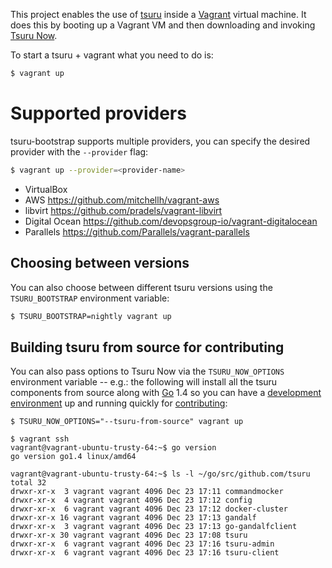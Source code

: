 This project enables the use of [tsuru](https://github.com/tsuru/tsuru)
inside a [Vagrant](https://www.vagrantup.com/) virtual machine. It does
this by booting up a Vagrant VM and then downloading and invoking [Tsuru
Now](https://github.com/tsuru/now).

To start a tsuru + vagrant what you need to do is:

~~~bash
$ vagrant up
~~~

Supported providers
===================

tsuru-bootstrap supports multiple providers, you can specify the desired
provider with the ``--provider`` flag:

```bash
$ vagrant up --provider=<provider-name>
```

* VirtualBox
* AWS <https://github.com/mitchellh/vagrant-aws>
* libvirt <https://github.com/pradels/vagrant-libvirt>
* Digital Ocean <https://github.com/devopsgroup-io/vagrant-digitalocean>
* Parallels <https://github.com/Parallels/vagrant-parallels>

Choosing between versions
-------------------------

You can also choose between different tsuru versions using the
`TSURU_BOOTSTRAP` environment variable:

~~~bash
$ TSURU_BOOTSTRAP=nightly vagrant up
~~~

Building tsuru from source for contributing
-------------------------------------------

You can also pass options to Tsuru Now via the `TSURU_NOW_OPTIONS`
environment variable -- e.g.: the following will install all the tsuru
components from source along with [Go](https://golang.org/) 1.4 so
you can have a [development environment][] up and running quickly for
[contributing][]:

	$ TSURU_NOW_OPTIONS="--tsuru-from-source" vagrant up

	$ vagrant ssh
	vagrant@vagrant-ubuntu-trusty-64:~$ go version
	go version go1.4 linux/amd64

	vagrant@vagrant-ubuntu-trusty-64:~$ ls -l ~/go/src/github.com/tsuru
	total 32
	drwxr-xr-x  3 vagrant vagrant 4096 Dec 23 17:11 commandmocker
	drwxr-xr-x  4 vagrant vagrant 4096 Dec 23 17:12 config
	drwxr-xr-x  6 vagrant vagrant 4096 Dec 23 17:12 docker-cluster
	drwxr-xr-x 16 vagrant vagrant 4096 Dec 23 17:13 gandalf
	drwxr-xr-x  3 vagrant vagrant 4096 Dec 23 17:13 go-gandalfclient
	drwxr-xr-x 30 vagrant vagrant 4096 Dec 23 17:08 tsuru
	drwxr-xr-x  6 vagrant vagrant 4096 Dec 23 17:16 tsuru-admin
	drwxr-xr-x  6 vagrant vagrant 4096 Dec 23 17:16 tsuru-client

[development environment]: http://tsuru.readthedocs.org/en/latest/contributing/vagrant.html
[contributing]: http://tsuru.readthedocs.org/en/latest/contributing/index.html
